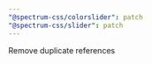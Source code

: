 ```yaml
---
"@spectrum-css/colorslider": patch
"@spectrum-css/slider": patch
---
```


Remove duplicate references
